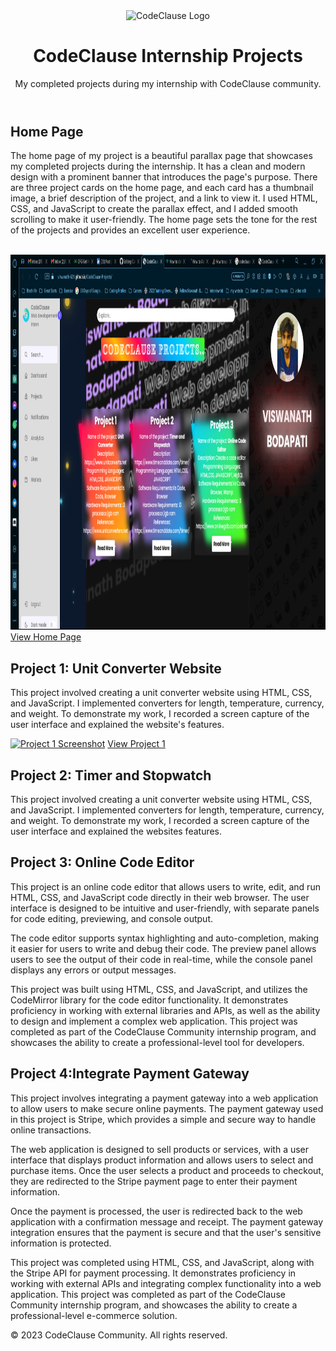 <!DOCTYPE html>
<html>
<head>
	<meta charset="UTF-8">
<!-- 	<title>CodeClause Internship Projects</title>
	<style>
		body {
			font-family: Arial, sans-serif;
			background-color: #f0f0f0;
		}
		header {
			background-color: #263238;
			color: white;
			padding: 20px;
			text-align: center;
			margin-bottom: 20px;
		}
		main {
			max-width: 800px;
			margin: 0 auto;
			background-color: white;
			padding: 20px;
			box-shadow: 0px 0px 10px #ccc;
		}
		section {
			margin-bottom: 30px;
			border-bottom: 1px solid #ccc;
			padding-bottom: 20px;
		}
		h2 {
			margin-top: 0;
		}
		img {
			max-width: 100%;
			height: auto;
			margin-bottom: 10px;
		}
		footer {
			background-color: #263238;
			color: white;
			padding: 10px;
			text-align: center;
			margin-top: 50px;
		}
	</style> -->
</head>
<body>
	<header>
		<img src ="https://s3-eu-west-1.amazonaws.com/tpd/logos/6393859172dfa05d5a77adb8/0x0.png" alt="CodeClause Logo" width="100" height="100">
		<h1>CodeClause Internship Projects</h1>
		<p>My completed projects during my internship with CodeClause community.</p>
	</header>
	<main>
		<section>
			<h2>Home Page</h2>
			<p>The home page of my project is a beautiful parallax page that showcases my completed projects during the internship. It has a clean and modern design with a prominent banner that introduces the page's purpose. There are three project cards on the home page, and each card has a thumbnail image, a brief description of the project, and a link to view it. I used HTML, CSS, and JavaScript to create the parallax effect, and I added smooth scrolling to make it user-friendly. The home page sets the tone for the rest of the projects and provides an excellent user experience.</p><br>
			<a href="https://viswanath-621.github.io/CodeClause-Projects/"><img src="Assets/Screenshot (507).png" alt="Home Page Screenshot" width ="1200" height ="600" /></a><br><a href="https://viswanath-621.github.io/CodeClause-Projects/">View Home Page  </a>
		</section>
		<section>
			<h2>Project 1: Unit Converter Website</h2>
			<p>This project involved creating a unit converter website using HTML, CSS, and JavaScript. I implemented converters for length, temperature, currency, and weight. To demonstrate my work, I recorded a screen capture of the user interface and explained the website's features.</p>
			<a href="https://viswanath-621.github.io/CodeClause-Projects/Project%201/index.html"><img src="https://i.imgur.com/xpECtjD.png" alt="Project 1 Screenshot"></a>
			<a href="https://viswanath-621.github.io/CodeClause-Projects/Project%201/index.html">View Project 1</a>
		</section>
		<section>
		<h2>Project 2: Timer and Stopwatch</h2>
		<p>This project involved creating a unit converter website using HTML, CSS, and JavaScript. I implemented converters for length, temperature, currency, and weight. To demonstrate my work, I recorded a screen capture of the user interface and explained the websites features.</p>
<!-- 		<a href="[Insert project URL here]"><img src="[Insert screenshot URL here]" alt="[Insert screenshot description here]"></a>
		<a href="[Insert project URL here]">View Project 2</a> --></section>
	<section>
		<h2>Project 3: Online Code Editor</h2>
		<p>This project is an online code editor that allows users to write, edit, and run HTML, CSS, and JavaScript code directly in their web browser. The user interface is designed to be intuitive and user-friendly, with separate panels for code editing, previewing, and console output.

The code editor supports syntax highlighting and auto-completion, making it easier for users to write and debug their code. The preview panel allows users to see the output of their code in real-time, while the console panel displays any errors or output messages.

This project was built using HTML, CSS, and JavaScript, and utilizes the CodeMirror library for the code editor functionality. It demonstrates proficiency in working with external libraries and APIs, as well as the ability to design and implement a complex web application. This project was completed as part of the CodeClause Community internship program, and showcases the ability to create a professional-level tool for developers.</p>
<!-- 		<a href="[Insert project URL here]"><img src="[Insert screenshot URL here]" alt="[Insert screenshot description here]"></a>
		<a href="[Insert project URL here]">View Project 3</a> --></section>
<section>
		<h2>Project 4:Integrate Payment Gateway</h2>
		<p>This project involves integrating a payment gateway into a web application to allow users to make secure online payments. The payment gateway used in this project is Stripe, which provides a simple and secure way to handle online transactions.

The web application is designed to sell products or services, with a user interface that displays product information and allows users to select and purchase items. Once the user selects a product and proceeds to checkout, they are redirected to the Stripe payment page to enter their payment information.

Once the payment is processed, the user is redirected back to the web application with a confirmation message and receipt. The payment gateway integration ensures that the payment is secure and that the user's sensitive information is protected.

This project was completed using HTML, CSS, and JavaScript, along with the Stripe API for payment processing. It demonstrates proficiency in working with external APIs and integrating complex functionality into a web application. This project was completed as part of the CodeClause Community internship program, and showcases the ability to create a professional-level e-commerce solution.</p>
<!-- 		<a href="[Insert project URL here]"><img src="[Insert screenshot URL here]" alt="[Insert screenshot description here]"></a>
		<a href="[Insert project URL here]">View Project 4</a> --></section>
</main>
<footer>
	<p>&copy; 2023 CodeClause Community. All rights reserved.</p>
</footer>
</body>
</html>
